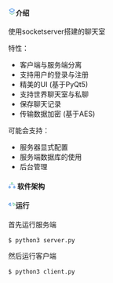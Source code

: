 #### <img alt="" src="./assets/readme-icon-introduction.png" style="display: inline-block;" width=3%/>介绍

使用socketserver搭建的聊天室

特性：
 - 客户端与服务端分离
 - 支持用户的登录与注册
 - 精美的UI (基于PyQt5)
 - 支持世界聊天室与私聊
 - 保存聊天记录
 - 传输数据加密 (基于AES)

可能会支持：
 - 服务器显式配置
 - 服务端数据库的使用
 - 后台管理

#### <img alt="" src="./assets/readme-icon-framework.png" style="display: inline-block;" width=3%/> 软件架构

#### <img alt="" src="./assets/readme-icon-compile.png" style="display: inline-block;" width=3%/>运行

首先运行服务端
```shell
$ python3 server.py
```

然后运行客户端
```shell
$ python3 client.py
```

